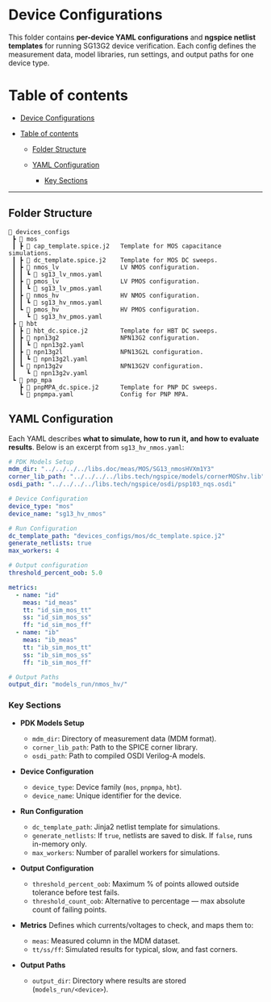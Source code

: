 # Device Configurations

This folder contains **per-device YAML configurations** and **ngspice netlist templates** for running SG13G2 device verification.
Each config defines the measurement data, model libraries, run settings, and output paths for one device type.

# Table of contents

* [Device Configurations](#device-configurations)
* [Table of contents](#table-of-contents)

  * [Folder Structure](#folder-structure)
  * [YAML Configuration](#yaml-configuration)

    * [Key Sections](#key-sections)

---

## Folder Structure

```text
📁 devices_configs
 ┣ 📁 mos
 ┃ ┣ 📜 cap_template.spice.j2   Template for MOS capacitance simulations.
 ┃ ┣ 📜 dc_template.spice.j2    Template for MOS DC sweeps.
 ┃ ┣ 📁 nmos_lv                 LV NMOS configuration.
 ┃ ┃ ┗ 📜 sg13_lv_nmos.yaml
 ┃ ┣ 📁 pmos_lv                 LV PMOS configuration.
 ┃ ┃ ┗ 📜 sg13_lv_pmos.yaml
 ┃ ┣ 📁 nmos_hv                 HV NMOS configuration.
 ┃ ┃ ┗ 📜 sg13_hv_nmos.yaml
 ┃ ┗ 📁 pmos_hv                 HV PMOS configuration.
 ┃   ┗ 📜 sg13_hv_pmos.yaml
 ┣ 📁 hbt
 ┃ ┣ 📜 hbt_dc.spice.j2         Template for HBT DC sweeps.
 ┃ ┣ 📁 npn13g2                 NPN13G2 configuration.
 ┃ ┃ ┗ 📜 npn13g2.yaml
 ┃ ┣ 📁 npn13g2l                NPN13G2L configuration.
 ┃ ┃ ┗ 📜 npn13g2l.yaml
 ┃ ┗ 📁 npn13g2v                NPN13G2V configuration.
 ┃   ┗ 📜 npn13g2v.yaml
 ┗ 📁 pnp_mpa
   ┣ 📜 pnpMPA_dc.spice.j2      Template for PNP DC sweeps.
   ┗ 📜 pnpmpa.yaml             Config for PNP MPA.
```

## YAML Configuration

Each YAML describes **what to simulate, how to run it, and how to evaluate results**.
Below is an excerpt from `sg13_hv_nmos.yaml`:

```yaml
# PDK Models Setup
mdm_dir: "../../../../libs.doc/meas/MOS/SG13_nmosHVXm1Y3"
corner_lib_path: "../../../../libs.tech/ngspice/models/cornerMOShv.lib"
osdi_path: "../../../../libs.tech/ngspice/osdi/psp103_nqs.osdi"

# Device Configuration
device_type: "mos"
device_name: "sg13_hv_nmos"

# Run Configuration
dc_template_path: "devices_configs/mos/dc_template.spice.j2"
generate_netlists: true  
max_workers: 4

# Output configuration
threshold_percent_oob: 5.0

metrics:
  - name: "id"
    meas: "id_meas"
    tt: "id_sim_mos_tt"
    ss: "id_sim_mos_ss"
    ff: "id_sim_mos_ff"
  - name: "ib"
    meas: "ib_meas"
    tt: "ib_sim_mos_tt"
    ss: "ib_sim_mos_ss"
    ff: "ib_sim_mos_ff"

# Output Paths
output_dir: "models_run/nmos_hv/"
```

### Key Sections

* **PDK Models Setup**

  * `mdm_dir`: Directory of measurement data (MDM format).
  * `corner_lib_path`: Path to the SPICE corner library.
  * `osdi_path`: Path to compiled OSDI Verilog-A models.

* **Device Configuration**

  * `device_type`: Device family (`mos`, `pnpmpa`, `hbt`).
  * `device_name`: Unique identifier for the device.

* **Run Configuration**

  * `dc_template_path`: Jinja2 netlist template for simulations.
  * `generate_netlists`: If `true`, netlists are saved to disk. If `false`, runs in-memory only.
  * `max_workers`: Number of parallel workers for simulations.

* **Output Configuration**

  * `threshold_percent_oob`: Maximum % of points allowed outside tolerance before test fails.
  * `threshold_count_oob`: Alternative to percentage — max absolute count of failing points.

* **Metrics**
  Defines which currents/voltages to check, and maps them to:

  * `meas`: Measured column in the MDM dataset.
  * `tt/ss/ff`: Simulated results for typical, slow, and fast corners.

* **Output Paths**

  * `output_dir`: Directory where results are stored (`models_run/<device>`).
